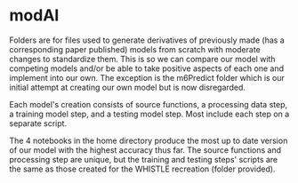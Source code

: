 # modAI
Folders are for files used to generate derivatives of previously made (has a corresponding paper published) models from scratch with moderate changes to standardize them.  This is so we can compare our model with competing models and/or be able to take positive aspects of each one and implement into our own.  The exception is the m6Predict folder which is our initial attempt at creating our own model but is now disregarded.

Each model's creation consists of source functions, a processing data step, a training model step, and a testing model step.  Most include each step on a separate script.  

The 4 notebooks in the home directory produce the most up to date version of our model with the highest accuracy thus far.  The source functions and processing step are unique, but the training and testing steps' scripts are the same as those created for the WHISTLE recreation (folder provided).   
